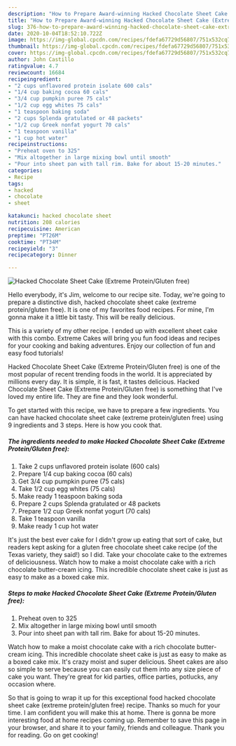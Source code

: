 ```yaml
---
description: "How to Prepare Award-winning Hacked Chocolate Sheet Cake (Extreme Protein/Gluten free)"
title: "How to Prepare Award-winning Hacked Chocolate Sheet Cake (Extreme Protein/Gluten free)"
slug: 376-how-to-prepare-award-winning-hacked-chocolate-sheet-cake-extreme-protein-gluten-free
date: 2020-10-04T18:52:10.722Z
image: https://img-global.cpcdn.com/recipes/fdefa67729d56807/751x532cq70/hacked-chocolate-sheet-cake-extreme-proteingluten-free-recipe-main-photo.jpg
thumbnail: https://img-global.cpcdn.com/recipes/fdefa67729d56807/751x532cq70/hacked-chocolate-sheet-cake-extreme-proteingluten-free-recipe-main-photo.jpg
cover: https://img-global.cpcdn.com/recipes/fdefa67729d56807/751x532cq70/hacked-chocolate-sheet-cake-extreme-proteingluten-free-recipe-main-photo.jpg
author: John Castillo
ratingvalue: 4.7
reviewcount: 16684
recipeingredient:
- "2 cups unflavored protein isolate 600 cals"
- "1/4 cup baking cocoa 60 cals"
- "3/4 cup pumpkin puree 75 cals"
- "1/2 cup egg whites 75 cals"
- "1 teaspoon baking soda"
- "2 cups Splenda gratulated or 48 packets"
- "1/2 cup Greek nonfat yogurt 70 cals"
- "1 teaspoon vanilla"
- "1 cup hot water"
recipeinstructions:
- "Preheat oven to 325"
- "Mix altogether in large mixing bowl until smooth"
- "Pour into sheet pan with tall rim. Bake for about 15-20 minutes."
categories:
- Recipe
tags:
- hacked
- chocolate
- sheet

katakunci: hacked chocolate sheet 
nutrition: 208 calories
recipecuisine: American
preptime: "PT26M"
cooktime: "PT34M"
recipeyield: "3"
recipecategory: Dinner

---
```



![Hacked Chocolate Sheet Cake (Extreme Protein/Gluten free)](https://img-global.cpcdn.com/recipes/fdefa67729d56807/751x532cq70/hacked-chocolate-sheet-cake-extreme-proteingluten-free-recipe-main-photo.jpg)

Hello everybody, it's Jim, welcome to our recipe site. Today, we're going to prepare a distinctive dish, hacked chocolate sheet cake (extreme protein/gluten free). It is one of my favorites food recipes. For mine, I'm gonna make it a little bit tasty. This will be really delicious.

This is a variety of my other recipe. I ended up with excellent sheet cake with this combo. Extreme Cakes will bring you fun food ideas and recipes for your cooking and baking adventures. Enjoy our collection of fun and easy food tutorials!

Hacked Chocolate Sheet Cake (Extreme Protein/Gluten free) is one of the most popular of recent trending foods in the world. It is appreciated by millions every day. It is simple, it is fast, it tastes delicious. Hacked Chocolate Sheet Cake (Extreme Protein/Gluten free) is something that I've loved my entire life. They are fine and they look wonderful.


To get started with this recipe, we have to prepare a few ingredients. You can have hacked chocolate sheet cake (extreme protein/gluten free) using 9 ingredients and 3 steps. Here is how you cook that.

<!--inarticleads1-->

##### The ingredients needed to make Hacked Chocolate Sheet Cake (Extreme Protein/Gluten free):

1. Take 2 cups unflavored protein isolate (600 cals)
1. Prepare 1/4 cup baking cocoa (60 cals)
1. Get 3/4 cup pumpkin puree (75 cals)
1. Take 1/2 cup egg whites (75 cals)
1. Make ready 1 teaspoon baking soda
1. Prepare 2 cups Splenda gratulated or 48 packets
1. Prepare 1/2 cup Greek nonfat yogurt (70 cals)
1. Take 1 teaspoon vanilla
1. Make ready 1 cup hot water


It&#39;s just the best ever cake for I didn&#39;t grow up eating that sort of cake, but readers kept asking for a gluten free chocolate sheet cake recipe (of the Texas variety, they said!) so I did. Take your chocolate cake to the extremes of deliciousness. Watch how to make a moist chocolate cake with a rich chocolate butter-cream icing. This incredible chocolate sheet cake is just as easy to make as a boxed cake mix. 

<!--inarticleads2-->

##### Steps to make Hacked Chocolate Sheet Cake (Extreme Protein/Gluten free):

1. Preheat oven to 325
1. Mix altogether in large mixing bowl until smooth
1. Pour into sheet pan with tall rim. Bake for about 15-20 minutes.


Watch how to make a moist chocolate cake with a rich chocolate butter-cream icing. This incredible chocolate sheet cake is just as easy to make as a boxed cake mix. It&#39;s crazy moist and super delicious. Sheet cakes are also so simple to serve because you can easily cut them into any size piece of cake you want. They&#39;re great for kid parties, office parties, potlucks, any occasion where. 

So that is going to wrap it up for this exceptional food hacked chocolate sheet cake (extreme protein/gluten free) recipe. Thanks so much for your time. I am confident you will make this at home. There is gonna be more interesting food at home recipes coming up. Remember to save this page in your browser, and share it to your family, friends and colleague. Thank you for reading. Go on get cooking!
